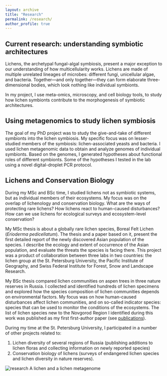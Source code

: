 ```yaml
---
layout: archive
title: "Research"
permalink: /research/
author_profile: true
---
```

## Current research: understanding symbiotic architectures
Lichens, the archetypal fungal-algal symbiosis, present a major exception to our understanding of how multicellularity works. Lichens are made of multiple unrelated lineages of microbes: different fungi, unicellular algae, and bacteria. Together—and only together—they can form elaborate three-dimensional bodies, which look nothing like individual symbionts.

In my project, I use meta-omics, microscopy, and cell biology tools, to study how lichen symbionts contribute to the morphogenesis of symbiotic architectures.

## Using metagenomics to study lichen symbiosis

The goal of my PhD project was to study the give-and-take of different symbionts into the lichen symbiosis. My specific focus was on lesser-studied members of the symbiosis: lichen-associated yeasts and bacteria. I used lichen metagenomic data to obtain and analyze genomes of individual symbionts. Based on the genomes, I generated hypotheses about functional roles of different symbionts. Some of the hypotheses I tested in the lab using a novel digital-droplet PCR protocol. 


## Lichens and Conservation Biology

During my MSc and BSc time, I studied lichens not as symbiotic systems, but as individual members of their ecosystems. My focus was on the overlap of lichenology and conservation biology. What are the ways of protecting rare lichens? How lichens react to human-caused disturbances? How can we use lichens for ecological surveys and ecosystem-level conservation?

My MSc thesis is about a globally rare lichen species, Boreal Felt Lichen (*Erioderma pedicellatum*). The thesis and a paper based on it, present the first detailed report of the newly discovered Asian population of the species. I describe the ecology and extent of occurrence of the Asian population, and evaluate the threats the species is facing there. This project was a product of collaboration between three labs in two countries: the lichen group at the St. Petersburg University, the Pacific Institute of Geography, and Swiss Federal Institute for Forest, Snow and Landscape Research.

My BSc thesis compared lichen communities on aspen trees in three nature reserves in Russia. I collected and identified hundreds of lichen specimens and explored how the species composition of lichen communities depends on environmental factors. My focus was on how human-caused disturbances affect lichen communities, and on so-called indicator species: species that can be used to monitor the conditions of the ecosystems. The list of lichen species new to the Novgorod Region I identified during this work was published as my first first-author paper (see [publications](https://metalichen.github.io/publications/)).

During my time at the St. Petersburg University, I participated in a number of other projects related to:
1. Lichen diversity of several regions of Russia (publishing additions to lichen floras and collecting information on newly reported species)
2. Conservation biology of lichens (surveys of endangered lichen species and lichen diversity in nature reserves).

![research](http://metalichen.github.io/images/research1.png)
A lichen and a lichen metagenome


